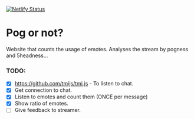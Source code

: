 [![Netlify Status](https://api.netlify.com/api/v1/badges/5836e7d1-1186-4d10-a9b1-401149973c7f/deploy-status)](https://app.netlify.com/sites/pog-or-not/deploys)
# Pog or not?

Website that counts the usage of emotes. Analyses the stream by pogness and 5headness...

### TODO: 

* [X] https://github.com/tmijs/tmi.js - To listen to chat.
* [X] Get connection to chat.
* [X] Listen to emotes and count them (ONCE per message)
* [X] Show ratio of emotes.
* [ ] Give feedback to streamer.
